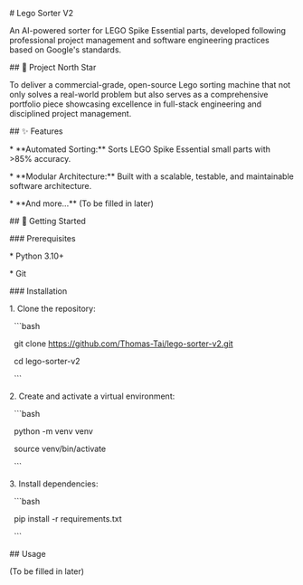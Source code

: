 \# Lego Sorter V2



An AI-powered sorter for LEGO Spike Essential parts, developed following professional project management and software engineering practices based on Google's standards.



\## 🎯 Project North Star



To deliver a commercial-grade, open-source Lego sorting machine that not only solves a real-world problem but also serves as a comprehensive portfolio piece showcasing excellence in full-stack engineering and disciplined project management.



\## ✨ Features



\* \*\*Automated Sorting:\*\* Sorts LEGO Spike Essential small parts with >85% accuracy.

\* \*\*Modular Architecture:\*\* Built with a scalable, testable, and maintainable software architecture.

\* \*\*And more...\*\* (To be filled in later)



\## 🚀 Getting Started



\### Prerequisites



\* Python 3.10+

\* Git



\### Installation



1\.  Clone the repository:

&nbsp;   ```bash

&nbsp;   git clone https://github.com/Thomas-Tai/lego-sorter-v2.git

&nbsp;   cd lego-sorter-v2

&nbsp;   ```

2\.  Create and activate a virtual environment:

&nbsp;   ```bash

&nbsp;   python -m venv venv

&nbsp;   source venv/bin/activate

&nbsp;   ```

3\.  Install dependencies:

&nbsp;   ```bash

&nbsp;   pip install -r requirements.txt

&nbsp;   ```



\## Usage



(To be filled in later)





